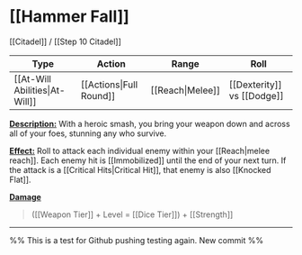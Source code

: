 # [[Hammer Fall]]

[[Citadel]] / [[Step 10 Citadel]]

| Type                           | Action                  | Range            | Roll                       |
| ------------------------------ | ----------------------- | ---------------- | -------------------------- |
| [[At-Will Abilities\|At-Will]] | [[Actions\|Full Round]] | [[Reach\|Melee]] | [[Dexterity]] vs [[Dodge]] |

<u>**Description:**</u> With a heroic smash, you bring your weapon down and across all of your foes, stunning any who survive.

<u>**Effect:**</u> Roll to attack each individual enemy within your [[Reach\|melee reach]]. Each enemy hit is [[Immobilized]] until the end of your next turn. If the attack is a [[Critical Hits\|Critical Hit]], that enemy is also [[Knocked Flat\]].

<u>**Damage**</u>
>([[Weapon Tier]] + Level = [[Dice Tier]]) + [[Strength]]

---

%% This is a test for Github pushing testing again. New commit %%
